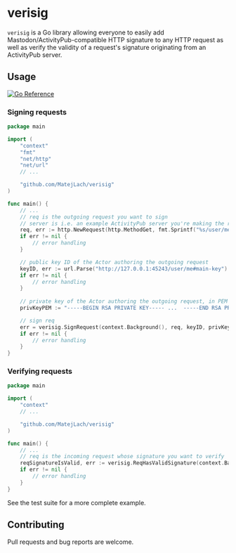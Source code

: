 # verisig


`verisig` is a Go library allowing everyone to easily add Mastodon/ActivityPub-compatible HTTP signature to any HTTP request as well 
as verify the validity of a request's signature originating from an ActivityPub server.  

## Usage

[![Go Reference](https://pkg.go.dev/badge/github.com/MatejLach/verisig.svg)](https://pkg.go.dev/github.com/MatejLach/verisig)

### Signing requests

```go
package main

import (
	"context"
	"fmt"
	"net/http"
	"net/url"
	// ...

	"github.com/MatejLach/verisig"
)

func main() {
	// ...
	// req is the outgoing request you want to sign
	// server is i.e. an example ActivityPub server you're making the request to
	req, err := http.NewRequest(http.MethodGet, fmt.Sprintf("%s/user/me", server.URL), nil)
	if err != nil {
		// error handling
	}

	// public key ID of the Actor authoring the outgoing request
	keyID, err := url.Parse("http://127.0.0.1:45243/user/me#main-key")
	if err != nil {
		// error handling
	}
	
	// private key of the Actor authoring the outgoing request, in PEM format
	privKeyPEM := "-----BEGIN RSA PRIVATE KEY----- ...  -----END RSA PRIVATE KEY-----"

	// sign req
	err = verisig.SignRequest(context.Background(), req, keyID, privKeyPEM)
	if err != nil {
		// error handling
	}
}
```

### Verifying requests

```go
package main

import (
	"context"
	// ...

	"github.com/MatejLach/verisig"
)

func main() {
	// ...
	// req is the incoming request whose signature you want to verify
	reqSignatureIsValid, err := verisig.ReqHasValidSignature(context.Background(), req, "", 12)
	if err != nil {
		// error handling
	}
}
```

See the test suite for a more complete example. 

## Contributing

Pull requests and bug reports are welcome.
